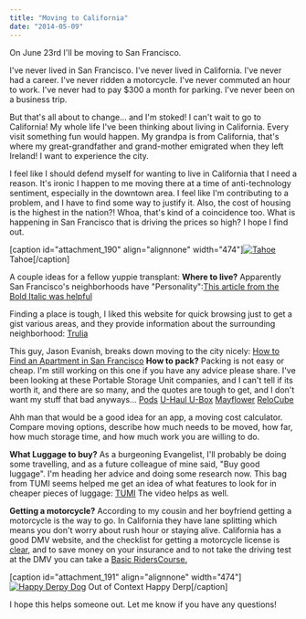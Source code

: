 ```yaml
---
title: "Moving to California"
date: "2014-05-09"
---
```


On June 23rd I'll be moving to San Francisco.

I've never lived in San Francisco. I've never lived in California. I've never had a career. I've never ridden a motorcycle. I've never commuted an hour to work. I've never had to pay $300 a month for parking. I've never been on a business trip.

But that's all about to change... and I'm stoked! I can't wait to go to California! My whole life I've been thinking about living in California. Every visit something fun would happen. My grandpa is from California, that's where my great-grandfather and grand-mother emigrated when they left Ireland! I want to experience the city.

I feel like I should defend myself for wanting to live in California that I need a reason. It's ironic I happen to me moving there at a time of anti-technology sentiment, especially in the downtown area. I feel like I'm contributing to a problem, and I have to find some way to justify it. Also, the cost of housing is the highest in the nation?! Whoa, that's kind of a coincidence too. What is happening in San Francisco that is driving the prices so high? I hope I find out.

\[caption id="attachment\_190" align="alignnone" width="474"\][![Tahoe](images/IMG_20130916_185350-e1399628221954-768x1024.jpg)](http://timmyreilly.com/wp-content/uploads/2014/05/IMG_20130916_185350-e1399628221954.jpg) Tahoe\[/caption\]

A couple ideas for a fellow yuppie transplant: **Where to live?** Apparently San Francisco's neighborhoods have "Personality":[This article from the Bold Italic was helpful](http://www.thebolditalic.com/articles/1958-moving-to-san-francisco "The Bold Italic")

Finding a place is tough, I liked this website for quick browsing just to get a gist various areas, and they provide information about the surrounding neighborhood: [Trulia](http://www.trulia.com/?sem=1.2.1.5.7.1.0.14&gclid=CPKIv8q7nr4CFU5afgodAn0AGQ "Trulia")

This guy, Jason Evanish, breaks down moving to the city nicely: [How to Find an Apartment in San Francisco](http://jasonevanish.com/2012/05/20/sf-startup-survival-guide-how-to-find-an-apartment-in-san-francisco/ "Jason Evanish") **How to pack?** Packing is not easy or cheap. I'm still working on this one if you have any advice please share. I've been looking at these Portable Storage Unit companies, and I can't tell if its worth it, and there are so many, and the quotes are tough to get, and I don't want my stuff that bad anyways... [Pods](http://www.pods.com/ "Pods") [U-Haul U-Box](http://www.uhaul.com/UBox/ "Uhaul") [Mayflower](http://www.unitedmayflower.com/unitedmayflower/portable-storage-mover/index.html "Mayflower") [ReloCube](http://www.upack.com/moving-services/moving-container.asp "ReloCube")

Ahh man that would be a good idea for an app, a moving cost calculator. Compare moving options, describe how much needs to be moved, how far, how much storage time, and how much work you are willing to do.

**What Luggage to buy?** As a burgeoning Evangelist, I'll probably be doing some travelling, and as a future colleague of mine said, "Buy good luggage". I'm heading her advice and doing some research now. This bag from TUMI seems helped me get an idea of what features to look for in cheaper pieces of luggage: [TUMI](http://www.tumi.com/product/index.jsp?productId=4063100&prodFindSrc=paramNav "TUMI") The video helps as well.

**Getting a motorcycle?** According to my cousin and her boyfriend getting a motorcycle is the way to go. In California they have lane splitting which means you don't worry about rush hour or staying alive. California has a good DMV website, and the checklist for getting a motorcycle license is [clear](http://www.dmv.ca.gov/dl/checklists/mc.htm), and to save money on your insurance and to not take the driving test at the DMV you can take a [Basic RidersCourse.](http://www.ca-msp.org/ "MA MSP")

\[caption id="attachment\_191" align="alignnone" width="474"\][![Happy Derpy Dog](images/IMG_20131018_145355-e1399628274451-768x1024.jpg)](http://timmyreilly.com/wp-content/uploads/2014/05/IMG_20131018_145355-e1399628274451.jpg) Out of Context Happy Derp\[/caption\]

I hope this helps someone out. Let me know if you have any questions!
